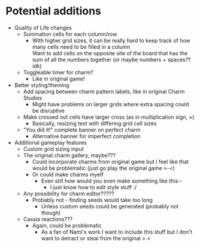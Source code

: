 # Potential additions

* Quality of Life changes
    * Summation cells for each column/row
        * With higher grid sizes, it can be really hard to keep track of how many cells need to be filled in a column<br>
        Want to add cells on the opposite site of the board that has the sum of all the numbers together (or maybe numbers + spaces?? idk)
    * Toggleable timer for charm?
        * Like in original game!
* Better styling/theming
    * Add spacing between charm pattern labels, like in original Charm Studies
        * Might have problems on larger grids where extra spacing could be disruptive
    * Make crossed out cells have larger cross (as in multiplication sign, ×)
        * Basically, resizing text with differing grid cell sizes
    * "You did it!" complete banner on perfect charm
        * Alternative banner for imperfect completion
* Additional gameplay features
    * Custom grid sizing input
    * The original charm gallery, maybe???
        * Could incorporate charms from original game but I feel like that would be problematic (just go play the original game >-<)
        * Or could make charms myelf
            * Even still how would you even make something like this--
                * I just know how to edit style stuff :/
    * Any possibility for charm editor?????
        * Probably not - finding seeds would take too long
            * Unless custom seeds could be generated (probably not though)
    * Cassia reactions???
        * Again, could be problematic
            * As a fan of Nami's work I want to include this stuff but I don't want to detract or steal from the original >.<
 